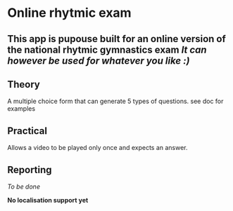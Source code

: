 # Online rhytmic exam

**This app is pupouse built for an online version of the national rhytmic gymnastics exam**
*It can however be used for whatever you like :)*
---
## Theory
A multiple choice form that can generate 5 types of questions. see doc for examples

## Practical
Allows a video to be played only once and expects an answer.

## Reporting
*To be done*

**No localisation support yet**